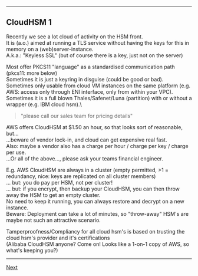 --------------------------
## CloudHSM 1
Recently we see a lot cloud of activity on the HSM front.\
It is (a.o.) aimed at running a TLS service without having the keys for
this in memory on a (web)server-instance.\
A.k.a.: "Keyless SSL" (but of course there is a key, just not on the server)

Most offer PKCS11 "language" as a standardised communication path
(pkcs11: more below)\
Sometimes it is just a keyring in disguise (could be good or bad).\
Sometimes only usable from cloud VM instances on the same platform (e.g. AWS:
access only through ENI interface, only from within your VPC).\
Sometimes it is a full blown Thales/Safenet/Luna (partition) with or
without a wrapper (e.g. IBM cloud hsm).\
> "please call our sales team for pricing details"

AWS offers CloudHSM at \$1.50 an hour, so that looks sort of reasonable,
but...\
...beware of vendor lock-in, and cloud can get expensive real fast.\
Also: maybe a vendor also has a charge per hour / charge per key / charge per use.\
...Or all of the above..., please ask your teams financial engineer.

E.g. AWS CloudHSM are always in a cluster (empty permitted, >1 = redundancy,
nice: keys are replicated on all cluster members)\
... but: you do pay per HSM, not per cluster!\
... but: if you encrypt, then backup your CloudHSM, you can then throw away the HSM to get an empty cluster.\
No need to keep it running, you can always restore and decrypt on a new instance.\
Beware: Deployment can take a lot of minutes, so "throw-away" HSM's are maybe not such an attractive scenario.

Tamperproofness/Compliancy for all cloud hsm's is based on trusting the cloud hsm's provider and it's certifications\
(Alibaba CloudHSM anyone? Come on! Looks like a 1-on-1 copy of AWS, so what's keeping you?)

----------------
[Next](https://github.com/niek-sidn/hsm_workshop/blob/main/Slide13.md)
